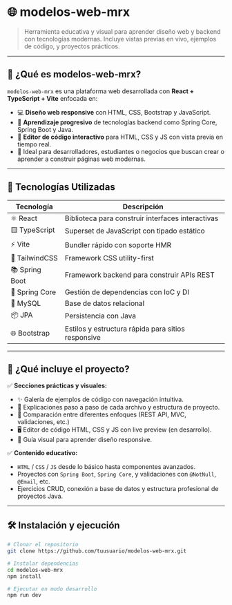 # 🌐 modelos-web-mrx

> Herramienta educativa y visual para aprender diseño web y backend con tecnologías modernas. Incluye vistas previas en vivo, ejemplos de código, y proyectos prácticos.

---

## 🎯 ¿Qué es modelos-web-mrx?

`modelos-web-mrx` es una plataforma web desarrollada con **React + TypeScript + Vite** enfocada en:

- 💻 **Diseño web responsive** con HTML, CSS, Bootstrap y JavaScript.
- 🧠 **Aprendizaje progresivo** de tecnologías backend como Spring Core, Spring Boot y Java.
- 🧪 **Editor de código interactivo** para HTML, CSS y JS con vista previa en tiempo real.
- 💼 Ideal para desarrolladores, estudiantes o negocios que buscan crear o aprender a construir páginas web modernas.

---

## 🧰 Tecnologías Utilizadas

| Tecnología      | Descripción                                         |
|----------------|-----------------------------------------------------|
| ⚛️ React        | Biblioteca para construir interfaces interactivas  |
| 🟨 TypeScript   | Superset de JavaScript con tipado estático         |
| ⚡ Vite         | Bundler rápido con soporte HMR                     |
| 🎨 TailwindCSS  | Framework CSS utility-first                        |
| 📚 Spring Boot  | Framework backend para construir APIs REST         |
| 🧩 Spring Core  | Gestión de dependencias con IoC y DI               |
| 🐬 MySQL        | Base de datos relacional                           |
| 📦 JPA          | Persistencia con Java                              |
| 🌐 Bootstrap    | Estilos y estructura rápida para sitios responsive |

---

## 🚀 ¿Qué incluye el proyecto?

✅ **Secciones prácticas y visuales:**

- ✨ Galería de ejemplos de código con navegación intuitiva.
- 📄 Explicaciones paso a paso de cada archivo y estructura de proyecto.
- 🧩 Comparación entre diferentes enfoques (REST API, MVC, validaciones, etc.)
- 🖥️ Editor de código HTML, CSS y JS con live preview (en desarrollo).
- 📘 Guía visual para aprender diseño responsive.

✅ **Contenido educativo:**

- `HTML` / `CSS` / `JS` desde lo básico hasta componentes avanzados.
- Proyectos con `Spring Boot`, `Spring Core`, y validaciones con `@NotNull`, `@Email`, etc.
- Ejercicios CRUD, conexión a base de datos y estructura profesional de proyectos Java.

---

## 🛠️ Instalación y ejecución

```bash
# Clonar el repositorio
git clone https://github.com/tuusuario/modelos-web-mrx.git

# Instalar dependencias
cd modelos-web-mrx
npm install

# Ejecutar en modo desarrollo
npm run dev
